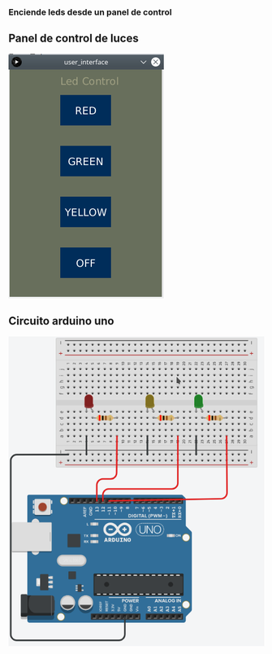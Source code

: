 ### Enciende leds desde un panel de control

## Panel de control de luces 
![](images/led_control.png)


## Circuito arduino uno
![](images/circuito.png)
